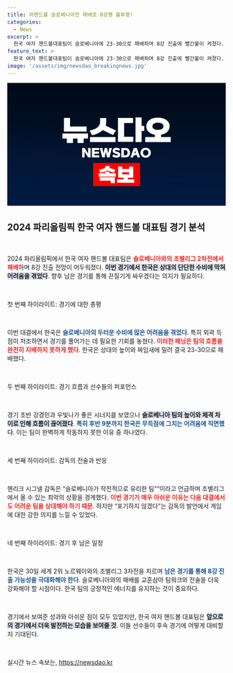 ```yaml
---
title: 여핸드볼 슬로베니아전 패배로 8강행 불투명!
categories:
  - News
excerpt: >
  한국 여자 핸드볼대표팀이 슬로베니아에 23-30으로 패배하며 8강 진출에 빨간불이 켜졌다. 헨리크 감독은 조별리그에서 패배가 가장 아쉬운 팀이라고 밝히며, 남은 경기에 대한 의지를 다졌고, 노르웨이와의 다음 경기에서 반전을 노린다.
feature_text: >
  한국 여자 핸드볼대표팀이 슬로베니아에 23-30으로 패배하며 8강 진출에 빨간불이 켜졌다. 헨리크 감독은 조별리그에서 패배가 가장 아쉬운 팀이라고 밝히며, 남은 경기에 대한 의지를 다졌고, 노르웨이와의 다음 경기에서 반전을 노린다.
image: '/assets/img/newsdao_breakingnews.jpg'
---
```


<p><img src="/assets/img/newsdao_breakingnews.jpg" alt="firstkoreanews 속보" /></p>

<h2 data-ke-size="size26">2024 파리올림픽 한국 여자 핸드볼 대표팀 경기 분석</h2>

<p data-ke-size="size16">&nbsp;</p>

<p>2024 파리올림픽에서 한국 여자 핸드볼 대표팀은 <b><span style="color: #ee2323;">슬로베니아와의 조별리그 2차전에서 패배</span></b>하며 8강 진출 전망이 어두워졌다. <b><span style="background-color: #21538527;">이번 경기에서 한국은 상대의 단단한 수비에 막혀 어려움을 겪었다</span></b>. 향후 남은 경기를 통해 끈질기게 싸우겠다는 의지가 필요하다.</p>

<p data-ke-size="size16">&nbsp;</p>

<p>첫 번째 하이라이트: 경기에 대한 총평</p>

<p data-ke-size="size16">&nbsp;</p>

<p>이번 대결에서 한국은 <b><span style="color: #1a5490;">슬로베니아의 두터운 수비에 많은 어려움을 겪었다</span></b>. 특히 외곽 득점이 저조하면서 경기를 풀어가는 데 필요한 기회를 놓쳤다. <b><span style="color: #ee2323;">이러한 패닝은 팀의 흐름을 완전히 지배하지 못하게 했다</span></b>. 한국은 상대의 높이와 짜임새에 밀려 결국 23-30으로 패배했다.</p>

<p data-ke-size="size16">&nbsp;</p>

<p>두 번째 하이라이트: 경기 흐름과 선수들의 퍼포먼스</p>

<p data-ke-size="size16">&nbsp;</p>

<p>경기 초반 강경민과 우빛나가 좋은 시너지를 보였으나 <b><span style="background-color: #21538527;">슬로베니아 팀의 높이와 체격 차이로 인해 흐름이 끊어졌다</span></b>. <b><span style="color: #1a5490;">특히 후반 9분까지 한국은 무득점에 그치는 어려움에 직면했다</span></b>. 이는 팀이 완벽하게 작동하지 못한 이유 중 하나였다.</p>

<p data-ke-size="size16">&nbsp;</p>

<p>세 번째 하이라이트: 감독의 전술과 반응</p>

<p data-ke-size="size16">&nbsp;</p>

<p>헨리크 시그넬 감독은 “슬로베니아가 작전적으로 유리한 팀”“이라고 언급하며 조별리그에서 올 수 있는 최악의 상황을 경계했다. <b><span style="color: #ee2323;">이번 경기가 매우 아쉬운 이유는 다음 대결에서도 어려운 팀을 상대해야 하기 때문</span></b>. 하지만 “포기하지 않겠다”는 감독의 발언에서 게임에 대한 강한 의지를 느낄 수 있었다.</p>

<p data-ke-size="size16">&nbsp;</p>

<p>네 번째 하이라이트: 경기 후 남은 일정</p>

<p data-ke-size="size16">&nbsp;</p>

<p>한국은 30일 세계 2위 노르웨이와의 조별리그 3차전을 치르며 <b><span style="color: #1a5490;">남은 경기를 통해 8강 진출 가능성을 극대화해야 한다</span></b>. 슬로베니아와의 패배를 교훈삼아 팀워크와 전술을 더욱 강화해야 할 시점이다. 한국 팀의 긍정적인 에너지를 유지하는 것이 중요하다. </p>

<p data-ke-size="size16">&nbsp;</p>

<p>경기에서 보여준 성과와 아쉬운 점이 모두 있었지만, 한국 여자 핸드볼 대표팀은 <b><span style="background-color: #21538527;">앞으로의 경기에서 더욱 발전하는 모습을 보여줄 것</span></b>. 이들 선수들이 후속 경기에 어떻게 대비할지 기대된다.</p>

<p data-ke-size="size16">&nbsp;</p>
실시간 뉴스 속보는, <a href="https://newsdao.kr" rel="dofollow">https://newsdao.kr</a>


